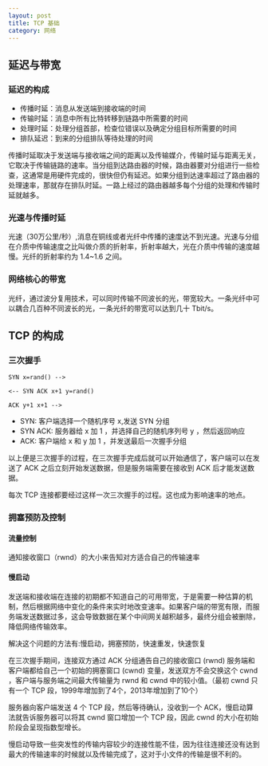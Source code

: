 ```yaml
---
layout: post
title: TCP 基础
category: 网络
---
```


## 延迟与带宽

### 延迟的构成
- 传播时延：消息从发送端到接收端的时间
- 传输时延：消息中所有比特转移到链路中所需要的时间
- 处理时延：处理分组首部，检查位错误以及确定分组目标所需要的时间
- 排队延迟：到来的分组排队等待处理的时间

传播时延取决于发送端与接收端之间的距离以及传输媒介，传输时延与距离无关，它取决于传输链路的速率。当分组到达路由器的时候，路由器要对分组进行一些检查，这通常是用硬件完成的，很快但仍有延迟。如果分组到达速率超过了路由器的处理速率，那就存在排队时延。一路上经过的路由器越多每个分组的处理和传输时延就越多。

### 光速与传播时延

光速（30万公里/秒）,消息在铜线或者光纤中传播的速度达不到光速。光速与分组在介质中传输速度之比叫做介质的折射率，折射率越大，光在介质中传输的速度越慢。光纤的折射率约为 1.4~1.6 之间。

### 网络核心的带宽

光纤，通过波分复用技术，可以同时传输不同波长的光，带宽较大。一条光纤中可以耦合几百种不同波长的光，一条光纤的带宽可以达到几十 Tbit/s。

## TCP 的构成

### 三次握手

```
SYN x=rand() -->

<-- SYN ACK x+1 y=rand()

ACK y+1 x+1 -->
```
- SYN: 客户端选择一个随机序号 x,发送 SYN 分组
- SYN ACK: 服务器给 x 加 1 ，并选择自己的随机序列号 y ，然后返回响应
- ACK: 客户端给 x 和 y 加 1 ，并发送最后一次握手分组

以上便是三次握手的过程，在三次握手完成后就可以开始通信了，客户端可以在发送了 ACK 之后立刻开始发送数据，但是服务端需要在接收到 ACK 后才能发送数据。

每次 TCP 连接都要经过这样一次三次握手的过程。这也成为影响速率的地点。

### 拥塞预防及控制

#### 流量控制

通知接收窗口（rwnd）的大小来告知对方适合自己的传输速率

#### 慢启动

发送端和接收端在连接的初期都不知道自己的可用带宽，于是需要一种估算的机制，然后根据网络中变化的条件来实时地改变速率。如果客户端的带宽有限，而服务端发送数据过多，这会导致数据在某个中间网关越积越多，最终分组会被删除，降低网络传输效率。

解决这个问题的方法有:慢启动，拥塞预防，快速重发，快速恢复

在三次握手期间，连接双方通过 ACK 分组通告自己的接收窗口 (rwnd) 服务端和客户端都给自己一个初始的拥塞窗口 (cwnd) 变量，发送双方不会交换这个 cwnd ，客户端与服务端之间最大传输量为 rwnd 和 cwnd 中的较小值。（最初 cwnd 只有一个 TCP 段，1999年增加到了4个，2013年增加到了10个）

服务器向客户端发送 4 个 TCP 段，然后等待确认，没收到一个 ACK，慢启动算法就告诉服务器可以将其 cwnd 窗口增加一个 TCP 段，因此 cwnd 的大小在初始阶段会呈现指数型增长。

慢启动导致一些突发性的传输内容较少的连接性能不佳，因为往往连接还没有达到最大的传输速率的时候就以及传输完成了，这对于小文件的传输是很不利的。
